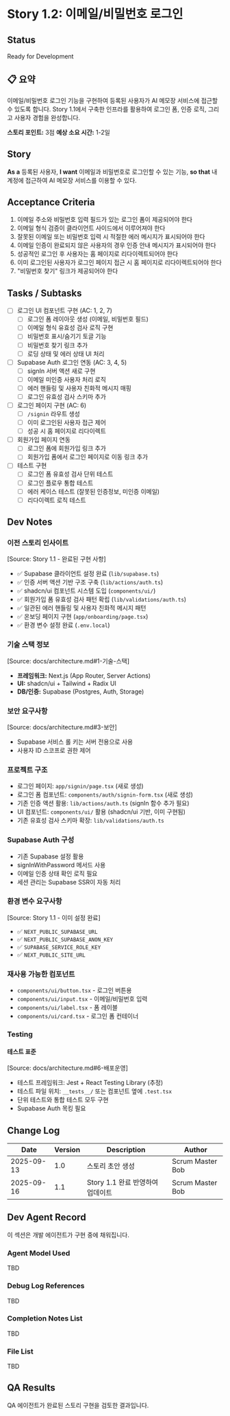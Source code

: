 # Story 1.2: 이메일/비밀번호 로그인

## Status

Ready for Development

## 📋 요약

이메일/비밀번호 로그인 기능을 구현하여 등록된 사용자가 AI 메모장 서비스에 접근할 수 있도록 합니다. Story 1.1에서 구축한 인프라를 활용하여 로그인 폼, 인증 로직, 그리고 사용자 경험을 완성합니다.

**스토리 포인트:** 3점
**예상 소요 시간:** 1-2일

## Story

**As a** 등록된 사용자,
**I want** 이메일과 비밀번호로 로그인할 수 있는 기능,
**so that** 내 계정에 접근하여 AI 메모장 서비스를 이용할 수 있다.

## Acceptance Criteria

1. 이메일 주소와 비밀번호 입력 필드가 있는 로그인 폼이 제공되어야 한다
2. 이메일 형식 검증이 클라이언트 사이드에서 이루어져야 한다
3. 잘못된 이메일 또는 비밀번호 입력 시 적절한 에러 메시지가 표시되어야 한다
4. 이메일 인증이 완료되지 않은 사용자의 경우 인증 안내 메시지가 표시되어야 한다
5. 성공적인 로그인 후 사용자는 홈 페이지로 리다이렉트되어야 한다
6. 이미 로그인된 사용자가 로그인 페이지 접근 시 홈 페이지로 리다이렉트되어야 한다
7. "비밀번호 찾기" 링크가 제공되어야 한다

## Tasks / Subtasks

-   [ ] 로그인 UI 컴포넌트 구현 (AC: 1, 2, 7)
    -   [ ] 로그인 폼 레이아웃 생성 (이메일, 비밀번호 필드)
    -   [ ] 이메일 형식 유효성 검사 로직 구현
    -   [ ] 비밀번호 표시/숨기기 토글 기능
    -   [ ] 비밀번호 찾기 링크 추가
    -   [ ] 로딩 상태 및 에러 상태 UI 처리
-   [ ] Supabase Auth 로그인 연동 (AC: 3, 4, 5)
    -   [ ] signIn 서버 액션 새로 구현
    -   [ ] 이메일 미인증 사용자 처리 로직
    -   [ ] 에러 핸들링 및 사용자 친화적 메시지 매핑
    -   [ ] 로그인 유효성 검사 스키마 추가
-   [ ] 로그인 페이지 구현 (AC: 6)
    -   [ ] `/signin` 라우트 생성
    -   [ ] 이미 로그인된 사용자 접근 제어
    -   [ ] 성공 시 홈 페이지로 리다이렉트
-   [ ] 회원가입 페이지 연동
    -   [ ] 로그인 폼에 회원가입 링크 추가
    -   [ ] 회원가입 폼에서 로그인 페이지로 이동 링크 추가
-   [ ] 테스트 구현
    -   [ ] 로그인 폼 유효성 검사 단위 테스트
    -   [ ] 로그인 플로우 통합 테스트
    -   [ ] 에러 케이스 테스트 (잘못된 인증정보, 미인증 이메일)
    -   [ ] 리다이렉트 로직 테스트

## Dev Notes

### 이전 스토리 인사이트

[Source: Story 1.1 - 완료된 구현 사항]

-   ✅ Supabase 클라이언트 설정 완료 (`lib/supabase.ts`)
-   ✅ 인증 서버 액션 기반 구조 구축 (`lib/actions/auth.ts`)
-   ✅ shadcn/ui 컴포넌트 시스템 도입 (`components/ui/`)
-   ✅ 회원가입 폼 유효성 검사 패턴 확립 (`lib/validations/auth.ts`)
-   ✅ 일관된 에러 핸들링 및 사용자 친화적 메시지 패턴
-   ✅ 온보딩 페이지 구현 (`app/onboarding/page.tsx`)
-   ✅ 환경 변수 설정 완료 (`.env.local`)

### 기술 스택 정보

[Source: docs/architecture.md#1-기술-스택]

-   **프레임워크:** Next.js (App Router, Server Actions)
-   **UI:** shadcn/ui + Tailwind + Radix UI
-   **DB/인증:** Supabase (Postgres, Auth, Storage)

### 보안 요구사항

[Source: docs/architecture.md#3-보안]

-   Supabase 서비스 롤 키는 서버 전용으로 사용
-   사용자 ID 스코프로 권한 제어

### 프로젝트 구조

-   로그인 페이지: `app/signin/page.tsx` (새로 생성)
-   로그인 폼 컴포넌트: `components/auth/signin-form.tsx` (새로 생성)
-   기존 인증 액션 활용: `lib/actions/auth.ts` (signIn 함수 추가 필요)
-   UI 컴포넌트: `components/ui/` 활용 (shadcn/ui 기반, 이미 구현됨)
-   기존 유효성 검사 스키마 확장: `lib/validations/auth.ts`

### Supabase Auth 구성

-   기존 Supabase 설정 활용
-   signInWithPassword 메서드 사용
-   이메일 인증 상태 확인 로직 필요
-   세션 관리는 Supabase SSR이 자동 처리

### 환경 변수 요구사항

[Source: Story 1.1 - 이미 설정 완료]

-   ✅ `NEXT_PUBLIC_SUPABASE_URL`
-   ✅ `NEXT_PUBLIC_SUPABASE_ANON_KEY`
-   ✅ `SUPABASE_SERVICE_ROLE_KEY`
-   ✅ `NEXT_PUBLIC_SITE_URL`

### 재사용 가능한 컴포넌트

-   `components/ui/button.tsx` - 로그인 버튼용
-   `components/ui/input.tsx` - 이메일/비밀번호 입력
-   `components/ui/label.tsx` - 폼 레이블
-   `components/ui/card.tsx` - 로그인 폼 컨테이너

### Testing

#### 테스트 표준

[Source: docs/architecture.md#6-배포운영]

-   테스트 프레임워크: Jest + React Testing Library (추정)
-   테스트 파일 위치: `__tests__/` 또는 컴포넌트 옆에 `.test.tsx`
-   단위 테스트와 통합 테스트 모두 구현
-   Supabase Auth 목킹 필요

## Change Log

| Date       | Version | Description                  | Author           |
| ---------- | ------- | ---------------------------- | ---------------- |
| 2025-09-13 | 1.0     | 스토리 초안 생성             | Scrum Master Bob |
| 2025-09-16 | 1.1     | Story 1.1 완료 반영하여 업데이트 | Scrum Master Bob |

## Dev Agent Record

이 섹션은 개발 에이전트가 구현 중에 채워집니다.

### Agent Model Used

TBD

### Debug Log References

TBD

### Completion Notes List

TBD

### File List

TBD

## QA Results

QA 에이전트가 완료된 스토리 구현을 검토한 결과입니다.
